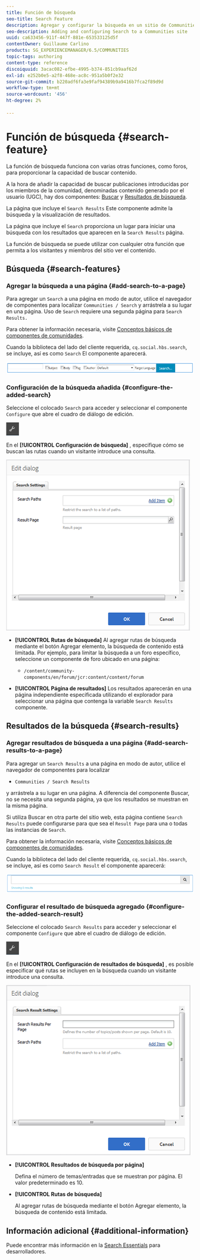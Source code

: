 ```yaml
---
title: Función de búsqueda
seo-title: Search Feature
description: Agregar y configurar la búsqueda en un sitio de Communities
seo-description: Adding and configuring Search to a Communities site
uuid: ca633456-911f-447f-881e-653533125d5f
contentOwner: Guillaume Carlino
products: SG_EXPERIENCEMANAGER/6.5/COMMUNITIES
topic-tags: authoring
content-type: reference
discoiquuid: 3acac082-efbe-4995-b374-851cb9aaf62d
exl-id: e252b0e5-a2f8-468e-ac8c-951a5b0f2e32
source-git-commit: b220adf6fa3e9faf94389b9a9416b7fca2f89d9d
workflow-type: tm+mt
source-wordcount: '456'
ht-degree: 2%

---
```


# Función de búsqueda {#search-feature}

La función de búsqueda funciona con varias otras funciones, como foros, para proporcionar la capacidad de buscar contenido.

A la hora de añadir la capacidad de buscar publicaciones introducidas por los miembros de la comunidad, denominadas contenido generado por el usuario (UGC), hay dos componentes: [Buscar](#search) y [Resultados de búsqueda](#search-results).

La página que incluye el `Search Results` Este componente admite la búsqueda y la visualización de resultados.

La página que incluye el `Search` proporciona un lugar para iniciar una búsqueda con los resultados que aparecen en la `Search Results` página.

La función de búsqueda se puede utilizar con cualquier otra función que permita a los visitantes y miembros del sitio ver el contenido.

## Búsqueda {#search-features}

### Agregar la búsqueda a una página {#add-search-to-a-page}

Para agregar un `Search` a una página en modo de autor, utilice el navegador de componentes para localizar `Communities / Search` y arrástrela a su lugar en una página. Uso de `Search` requiere una segunda página para `Search Results.`

Para obtener la información necesaria, visite [Conceptos básicos de componentes de comunidades](basics.md).

Cuando la biblioteca del lado del cliente requerida, `cq.social.hbs.search`, se incluye, así es como `Search` El componente aparecerá.

![add-search](assets/add-search.png)

### Configuración de la búsqueda añadida {#configure-the-added-search}

Seleccione el colocado `Search` para acceder y seleccionar el componente `Configure` que abre el cuadro de diálogo de edición.

![configurar](assets/configure-new.png)

En el **[!UICONTROL Configuración de búsqueda]** , especifique cómo se buscan las rutas cuando un visitante introduce una consulta.

![search-settings](assets/search-settings.png)

* **[!UICONTROL Rutas de búsqueda]**
Al agregar rutas de búsqueda mediante el botón Agregar elemento, la búsqueda de contenido está limitada. Por ejemplo, para limitar la búsqueda a un foro específico, seleccione un componente de foro ubicado en una página:

   * `/content/community-components/en/forum/jcr:content/content/forum`

* **[!UICONTROL Página de resultados]**
Los resultados aparecerán en una página independiente especificada utilizando el explorador para seleccionar una página que contenga la variable 
`Search Results` componente.

## Resultados de la búsqueda {#search-results}

### Agregar resultados de búsqueda a una página {#add-search-results-to-a-page}

Para agregar un `Search Results` a una página en modo de autor, utilice el navegador de componentes para localizar

* `Communities / Search Results`

y arrástrela a su lugar en una página. A diferencia del componente Buscar, no se necesita una segunda página, ya que los resultados se muestran en la misma página.

Si utiliza Buscar en otra parte del sitio web, esta página contiene `Search Results` puede configurarse para que sea el `Result Page` para una o todas las instancias de `Search`.

Para obtener la información necesaria, visite [Conceptos básicos de componentes de comunidades](basics.md).

Cuando la biblioteca del lado del cliente requerida, `cq.social.hbs.search`, se incluye, así es como `Search Result` el componente aparecerá:

![search-result](assets/search-result1.png)

### Configurar el resultado de búsqueda agregado {#configure-the-added-search-result}

Seleccione el colocado `Search Results` para acceder y seleccionar el componente `Configure` que abre el cuadro de diálogo de edición.

![configurar](assets/configure-new.png)

En el **[!UICONTROL Configuración de resultados de búsqueda]** , es posible especificar qué rutas se incluyen en la búsqueda cuando un visitante introduce una consulta.

![search-result-settings](assets/search-result-settings.png)

* **[!UICONTROL Resultados de búsqueda por página]**

   Defina el número de temas/entradas que se muestran por página. El valor predeterminado es 10.

* **[!UICONTROL Rutas de búsqueda]**

   Al agregar rutas de búsqueda mediante el botón Agregar elemento, la búsqueda de contenido está limitada.

## Información adicional {#additional-information}

Puede encontrar más información en la [Search Essentials](search-implementation.md) para desarrolladores.
